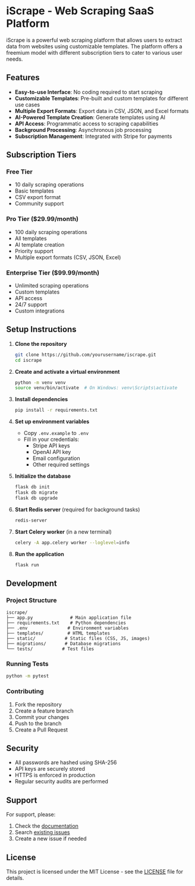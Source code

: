 # iScrape - Web Scraping SaaS Platform

iScrape is a powerful web scraping platform that allows users to extract data from websites using customizable templates. The platform offers a freemium model with different subscription tiers to cater to various user needs.

## Features

- **Easy-to-use Interface**: No coding required to start scraping
- **Customizable Templates**: Pre-built and custom templates for different use cases
- **Multiple Export Formats**: Export data in CSV, JSON, and Excel formats
- **AI-Powered Template Creation**: Generate templates using AI
- **API Access**: Programmatic access to scraping capabilities
- **Background Processing**: Asynchronous job processing
- **Subscription Management**: Integrated with Stripe for payments

## Subscription Tiers

### Free Tier

- 10 daily scraping operations
- Basic templates
- CSV export format
- Community support

### Pro Tier ($29.99/month)

- 100 daily scraping operations
- All templates
- AI template creation
- Priority support
- Multiple export formats (CSV, JSON, Excel)

### Enterprise Tier ($99.99/month)

- Unlimited scraping operations
- Custom templates
- API access
- 24/7 support
- Custom integrations

## Setup Instructions

1. **Clone the repository**

   ```bash
   git clone https://github.com/yourusername/iscrape.git
   cd iscrape
   ```

2. **Create and activate a virtual environment**

   ```bash
   python -m venv venv
   source venv/bin/activate  # On Windows: venv\Scripts\activate
   ```

3. **Install dependencies**

   ```bash
   pip install -r requirements.txt
   ```

4. **Set up environment variables**

   - Copy `.env.example` to `.env`
   - Fill in your credentials:
     - Stripe API keys
     - OpenAI API key
     - Email configuration
     - Other required settings

5. **Initialize the database**

   ```bash
   flask db init
   flask db migrate
   flask db upgrade
   ```

6. **Start Redis server** (required for background tasks)

   ```bash
   redis-server
   ```

7. **Start Celery worker** (in a new terminal)

   ```bash
   celery -A app.celery worker --loglevel=info
   ```

8. **Run the application**
   ```bash
   flask run
   ```

## Development

### Project Structure

```
iscrape/
├── app.py              # Main application file
├── requirements.txt    # Python dependencies
├── .env               # Environment variables
├── templates/         # HTML templates
├── static/           # Static files (CSS, JS, images)
├── migrations/       # Database migrations
└── tests/           # Test files
```

### Running Tests

```bash
python -m pytest
```

### Contributing

1. Fork the repository
2. Create a feature branch
3. Commit your changes
4. Push to the branch
5. Create a Pull Request

## Security

- All passwords are hashed using SHA-256
- API keys are securely stored
- HTTPS is enforced in production
- Regular security audits are performed

## Support

For support, please:

1. Check the [documentation](https://docs.iscrape.com)
2. Search [existing issues](https://github.com/yourusername/iscrape/issues)
3. Create a new issue if needed

## License

This project is licensed under the MIT License - see the [LICENSE](LICENSE) file for details.
